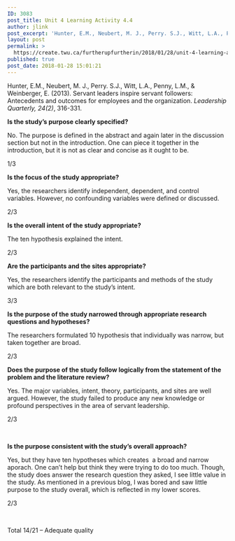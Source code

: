 ```yaml
---
ID: 3083
post_title: Unit 4 Learning Activity 4.4
author: jlink
post_excerpt: 'Hunter, E.M., Neubert, M. J., Perry. S.J., Witt, L.A., Penny, L.M., &amp; Weinberger, E. (2013). Servant leaders inspire servant followers: Antecedents and outcomes for employees and the organization. Leadership Quarterly, 24(2), 316-331. Is the study&rsquo;s purpose clearly specified? No. The purpose is defined in the abstract and again later in the discussion section but not &hellip; <p><a href="https://create.twu.ca/furtherupfurtherin/2018/01/28/unit-4-learning-activity-4-4/">Continue reading<span> "Unit 4 Learning Activity 4.4"</span></a></p>'
layout: post
permalink: >
  https://create.twu.ca/furtherupfurtherin/2018/01/28/unit-4-learning-activity-4-4/
published: true
post_date: 2018-01-28 15:01:21
---
```

<p>Hunter, E.M., Neubert, M. J., Perry. S.J., Witt, L.A., Penny, L.M., &amp; Weinberger, E. (2013). Servant leaders inspire servant followers: Antecedents and outcomes for employees and the organization. <em>Leadership Quarterly, 24(2)</em>, 316-331.</p>
<p><strong>Is the study’s purpose clearly specified?</strong></p>
<p>No. The purpose is defined in the abstract and again later in the discussion section but not in the introduction. One can piece it together in the introduction, but it is not as clear and concise as it ought to be.</p>
<p>1/3</p>
<p><strong>Is the focus of the study appropriate?</strong></p>
<p>Yes, the researchers identify independent, dependent, and control variables. However, no confounding variables were defined or discussed.</p>
<p>2/3</p>
<p><strong>Is the overall intent of the study appropriate?   </strong></p>
<p>The ten hypothesis explained the intent.</p>
<p>2/3</p>
<p><strong>Are the participants and the sites appropriate?</strong></p>
<p>Yes, the researchers identify the participants and methods of the study which are both relevant to the study’s intent.</p>
<p>3/3</p>
<p><strong>Is the purpose of the study narrowed through appropriate research questions and hypotheses?</strong></p>
<p>The researchers formulated 10 hypothesis that individually was narrow, but taken together are broad.</p>
<p>2/3</p>
<p><strong>Does the purpose of the study follow logically from the statement of the problem and the literature review?</strong></p>
<p>Yes. The major variables, intent, theory, participants, and sites are well argued. However, the study failed to produce any new knowledge or profound perspectives in the area of servant leadership.</p>
<p>2/3</p>
<p>&nbsp;</p>
<p><strong>Is the purpose consistent with the study’s overall approach?</strong></p>
<p>Yes, but they have ten hypotheses which creates  a broad and narrow aporach. One can&#8217;t help but think they were trying to do too much. Though, the study does answer the research question they asked, I see little value in the study. As mentioned in a previous blog, I was bored and saw little purpose to the study overall, which is reflected in my lower scores.</p>
<p>2/3</p>
<p>&nbsp;</p>
<p>Total 14/21 – Adequate quality</p>
<p>&nbsp;</p>